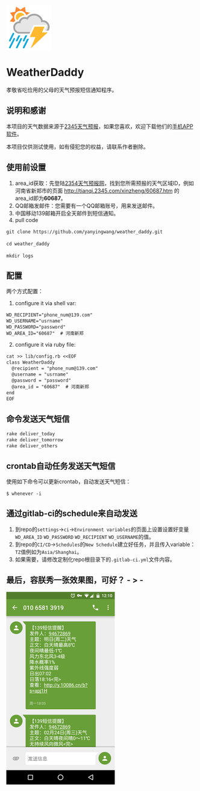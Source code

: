<img src="https://raw.githubusercontent.com/yanyingwang/weather_daddy/master/favicon.png" alt="favicon" width="120"/>



# WeatherDaddy
孝敬省吃俭用的父母的天气预报短信通知程序。



## 说明和感谢
本项目的天气数据来源于[2345天气预报](http://tianqi.2345.com/)，如果您喜欢，欢迎下载他们的[手机APP软件](http://tianqi.2345.com/tianqiapp/)。

本项目仅供测试使用，如有侵犯您的权益，请联系作者删除。



## 使用前设置
1. area_id获取：先登陆[2354天气预报网](http://tianqi.2345.com/)，找到您所需预报的天气区域ID，例如河南省新郑市的页面 http://tianqi.2345.com/xinzheng/60687.htm 的area_id即为**60687**。
2. QQ邮箱发邮件：您需要有一个QQ邮箱账号，用来发送邮件。
3. 中国移动139邮箱开启全天邮件到短信通知。
4. pull code
```shell
git clone https://github.com/yanyingwang/weather_daddy.git

cd weather_daddy

mkdir logs
```


## 配置
两个方式配置：

1. configure it via shell var:
~~~shell
WD_RECIPIENT="phone_num@139.com"
WD_USERNAME="usrname"
WD_PASSWORD="password"
WD_AREA_ID="60687"  # 河南新郑
~~~

2. configure it via ruby file:
~~~shell
cat >> lib/config.rb <<EOF
class WeatherDaddy
  @recipient = "phone_num@139.com"
  @username = "usrname"
  @password = "password"
  @area_id = "60687"  # 河南新郑
end
EOF
~~~


## 命令发送天气短信
```shell
rake deliver_today
rake deliver_tomorrow
rake deliver_others
```


## crontab自动任务发送天气短信
使用如下命令可以更新crontab，自动发送天气短信：

    $ whenever -i



## 通过gitlab-ci的schedule来自动发送
1. 到repo的`settings`->`ci`->`Environment variables`的页面上设置设置好变量`WD_AREA_ID` `WD_PASSWORD` `WD_RECIPIENT` `WD_USERNAME`的值。
2. 到repo的`CI/CD`->`Schedules`的`New Schedule`建立好任务，并且传入variable： `TZ`值例如为`Asia/Shanghai`。
3. 如果需要，请修改定制化repo根目录下的`.gitlab-ci.yml`文件内容。



##  最后，容朕秀一张效果图，可好？ - > -
![list](https://raw.githubusercontent.com/yanyingwang/weather_daddy/master/screenshots/1.png)
